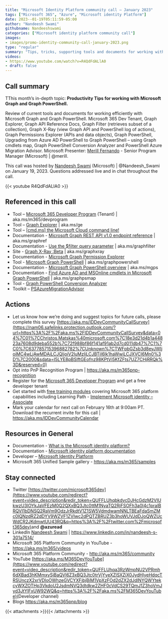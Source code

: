 ```yaml
---
title: "Microsoft Identity Platform community call – January 2023"
tags: ["Microsoft 365", "Azure", "Microsoft identity Platform"]
date: 2023--01-19T05:11:59-05:00
author: "Nandeesh Swami"
githubname: Nandeeshswami
categories: ["Microsoft identity platform community call"]
images:
- images/promo-identity-community-call-january-2023.png
type: "regular"
summary: "Tips, tricks, supporting tools and documents for working with Microsoft Graph and Graph PowerShell. Whether building applications that integrate with Graph or performing automation to manage a Microsoft 365, Azure AD and Azure environment."
videos:
- https://www.youtube.com/watch?v=R4QdFdALlA0
- draft: false
---
```


## Call summary

TThis month’s in-depth topic: **Productivity Tips for working with Microsoft Graph and Graph PowerShell.**

Review of current tools and documents for working efficiently with Microsoft Graph and Graph PowerShell. Microsoft 365 Dev Tenant, Graph Explorer, Graph API Reference Docs, Graph Filter (retrieves subset of a collection), Graph X-Ray (view Graph API and PowerShell log of actions), Graph Permissions Explorer (APIs and data objects), Graph PowerShell, Upgrading from Azure AD PowerShell to Graph PowerShell – using Graph cmdlets map, Graph PowerShell Conversion Analyzer and PowerShell Azure Migration Advisor.  Microsoft Presenter: [Merill Fernando](https://twitter.com/merill) - Senior Program Manager (Microsoft) \| @merill.

This call was hosted by [Nandeesh Swami](https://twitter.com/Nandeesh_Swami) (Microsoft) \| @Nandeesh_Swami on January 19, 2023. Questions addressed live and in chat throughout the call.

{{< youtube R4QdFdALlA0 >}}

## Referenced in this call

* Tool – [Microsoft 365 Developer Program](https://developer.microsoft.com/microsoft-365/dev-program) (Tenant) \| aka.ms/m365/devprogram
* Tool – [Graph Explorer](https://developer.microsoft.com/graph/graph-explorer) \| aka.ms/ge
* Tool – [[cmd.ms] the Microsoft Cloud command line!](https://cmd.ms/)
* Documentation - [Microsoft Graph REST API v1.0 endpoint reference](https://learn.microsoft.com/graph/api/overview?view=graph-rest-1.0) \| aka.ms/graphref
* Documentation - [Use the \$filter query parameter](https://learn.microsoft.com/graph/filter-query-parameter) \| aka.ms/graphfilter
* Site - [Graph X-Ray :Beta](https://graphxray.merill.net/) \| aka.ms/graphxray
* Documentation - [Microsoft Graph Permission Explorer](https://graphpermissions.merill.net/)
* Tool - [Microsoft Graph PowerShell](https://linktr.ee/graphpowershell) \| aka.ms/graphpowershell
* Documentation - [Microsoft Graph PowerShell overview](https://learn.microsoft.com/powershell/microsoftgraph/overview) \| aka.ms/mgps
* Documentation - [Find Azure AD and MSOnline cmdlets in Microsoft Graph PowerShell](https://learn.microsoft.com/powershell/microsoftgraph/azuread-msoline-cmdlet-map) \| aka.ms/graphpsmap
* Tool - [Graph PowerShell Conversion Analyzer](https://graphpowershell.merill.net/)
* Toolkit – [PSAzureMigrationAdvisor](https://github.com/FriedrichWeinmann/PSAzureMigrationAdvisor)

## Actions

* Let us know how we’re doing and suggest topics for future calls, please complete this survey [https://aka.ms/IDDevCommunityCallSurvey](https://nam06.safelinks.protection.outlook.com/?url=https%3A%2F%2Faka.ms%2FIDDevCommunityCallSurvey&data=04%7C01%7CChristos.Matskas%40microsoft.com%7C18e3d21d4b1a44823a7608d9deba552b%7C72f988bf86f141af91ab2d7cd011db47%7C1%7C0%7C637785715396882782%7CUnknown%7CTWFpbGZsb3d8eyJWIjoiMC4wLjAwMDAiLCJQIjoiV2luMzIiLCJBTiI6Ik1haWwiLCJXVCI6Mn0%3D%7C2000&sdata=I5LYE8pBSlftGEofnz98KPtVi5KfZFts7UZ7CHjRRQk%3D&reserved=0)
* Opt into PnP Recognition Program \| <https://aka.ms/m365pnp-recognition>
* Register for the [Microsoft 365 Developer Program](https://aka.ms/m365/devprogram) and get a free developer tenant
* Get started with [free training modules](https://aka.ms/m365/dev/learn) covering Microsoft 365 platform capabilities including Learning Path - [Implement Microsoft identity – Associate](https://docs.microsoft.com/learn/paths/m365-identity-associate/)
* Mark your calendar for next call on February 16th at 9:00am PT. Download the recurrent invite for this call \| <https://aka.ms/IDDevCommunityCalendar>

## Resources in General

* Documentation - [What is the Microsoft identity platform?](https://docs.microsoft.com/azure/active-directory/develop/v2-overview)
* Documentation - [Microsoft identity platform documentation](https://docs.microsoft.com/azure/active-directory/develop/)
* Developer – [Microsoft Identity Platform](https://developer.microsoft.com/identity)
* Microsoft 365 Unified Sample gallery - <https://aka.ms/m365/samples>

## Stay connected

* Twitter [https://twitter.com/microsoft365dev](https://www.youtube.com/redirect?event=video_description&redir_token=QUFFLUhqbkdvcDJHcGdzM2VIUkwzU3lOYkJaVFEzM0Q2QXxBQ3Jtc0ttM1NyaTQ2RjFSOFh3a0l4c1pralBRQVI1bDNSQ2RaVm9OdzJrRkdtV1Z1SW5VdmdwamNNLTBEaFdaSmZMc0lQNzdRZ2dDYV9WZVF1ZVIwc2dPQTZBRUZ3b3hoWUVJdDJoQWZUcWdCR2JKdmwtUU43RQ&q=https%3A%2F%2Ftwitter.com%2Fmicrosoft365dev)​ and **@azuread**
* LinkedIn [Nandeesh Swami](https://www.linkedin.com/in/nandeesh-s-301a7514/) \| <https://www.linkedin.com/in/nandeesh-s-301a7514/>
* Microsoft 365 Platform Community in YouTube - <https://aka.ms/m365/videos>
* Microsoft 365 Platform Community - <http://aka.ms/m365/community>
* YouTube [https://aka.ms/M365DevYouTube](https://www.youtube.com/redirect?event=video_description&redir_token=QUFFLUhqa3RzWmpNU2VPRmh6dXBad3hKMmxySjBaQVl6Z3xBQ3Jtc0trVjYyeXZlSXZiX0JydHlyeHdqcTRSUnczX2xrVDloOWhzeGVCYXFibjBiM1VpXzFOd2dZX2dJdlNYQWYtekcyWXZOTHp3VkdoU2JsdmNVQ3dtdkw2ZHF0cVdCS29TQmJ1Z3hoVmJyd3JtYlFxUW92WQ&q=https%3A%2F%2Faka.ms%2FM365DevYouTube)​ (Developer channel)
* Blogs <https://aka.ms/m365pnp/blog>

{{< attachments >}}{{< /attachments >}}
